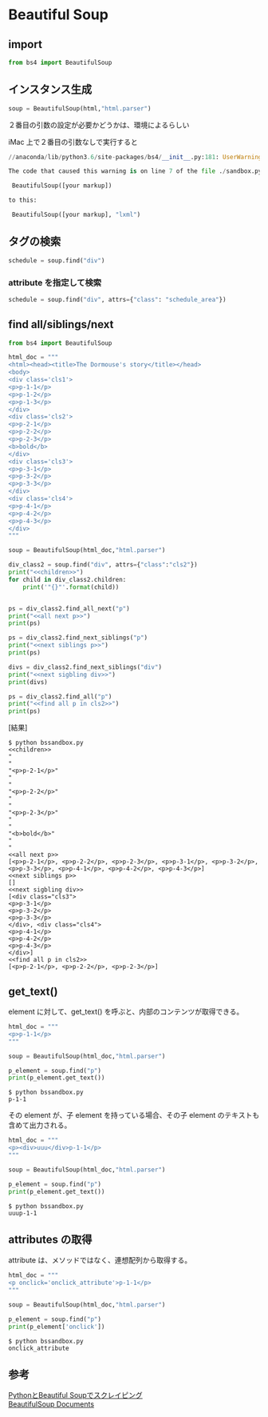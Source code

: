 # Beautiful Soup


## import

``` python
from bs4 import BeautifulSoup
```

## インスタンス生成
``` python
soup = BeautifulSoup(html,"html.parser")
```
２番目の引数の設定が必要かどうかは、環境によるらしい

iMac 上で２番目の引数なしで実行すると

``` python
//anaconda/lib/python3.6/site-packages/bs4/__init__.py:181: UserWarning: No parser was explicitly specified, so I'm using the best available HTML parser for this system ("lxml"). This usually isn't a problem, but if you run this code on another system, or in a different virtual environment, it may use a different parser and behave differently.

The code that caused this warning is on line 7 of the file ./sandbox.py. To get rid of this warning, change code that looks like this:

 BeautifulSoup([your markup])

to this:

 BeautifulSoup([your markup], "lxml")
```

## タグの検索
``` python
schedule = soup.find("div")
```
### attribute を指定して検索
``` python
schedule = soup.find("div", attrs={"class": "schedule_area"})
```

## find all/siblings/next

``` python
from bs4 import BeautifulSoup

html_doc = """
<html><head><title>The Dormouse's story</title></head>
<body>
<div class='cls1'>
<p>p-1-1</p>
<p>p-1-2</p>
<p>p-1-3</p>
</div>
<div class='cls2'>
<p>p-2-1</p>
<p>p-2-2</p>
<p>p-2-3</p>
<b>bold</b>
</div>
<div class='cls3'>
<p>p-3-1</p>
<p>p-3-2</p>
<p>p-3-3</p>
</div>
<div class='cls4'>
<p>p-4-1</p>
<p>p-4-2</p>
<p>p-4-3</p>
</div>
"""

soup = BeautifulSoup(html_doc,"html.parser")

div_class2 = soup.find("div", attrs={"class":"cls2"})
print("<<children>>")
for child in div_class2.children:
    print('"{}"'.format(child))


ps = div_class2.find_all_next("p")
print("<<all next p>>")
print(ps)

ps = div_class2.find_next_siblings("p")
print("<<next siblings p>>")
print(ps)

divs = div_class2.find_next_siblings("div")
print("<<next sigbling div>>")
print(divs)

ps = div_class2.find_all("p")
print("<<find all p in cls2>>")
print(ps)
```
[結果]

```
$ python bssandbox.py 
<<children>>
"
"
"<p>p-2-1</p>"
"
"
"<p>p-2-2</p>"
"
"
"<p>p-2-3</p>"
"
"
"<b>bold</b>"
"
"
<<all next p>>
[<p>p-2-1</p>, <p>p-2-2</p>, <p>p-2-3</p>, <p>p-3-1</p>, <p>p-3-2</p>, <p>p-3-3</p>, <p>p-4-1</p>, <p>p-4-2</p>, <p>p-4-3</p>]
<<next siblings p>>
[]
<<next sigbling div>>
[<div class="cls3">
<p>p-3-1</p>
<p>p-3-2</p>
<p>p-3-3</p>
</div>, <div class="cls4">
<p>p-4-1</p>
<p>p-4-2</p>
<p>p-4-3</p>
</div>]
<<find all p in cls2>>
[<p>p-2-1</p>, <p>p-2-2</p>, <p>p-2-3</p>]
```

## get_text()
element に対して、get_text() を呼ぶと、内部のコンテンツが取得できる。

``` python
html_doc = """
<p>p-1-1</p>
"""

soup = BeautifulSoup(html_doc,"html.parser")

p_element = soup.find("p")
print(p_element.get_text())
```

 
```
$ python bssandbox.py 
p-1-1

```

その element が、子 element を持っている場合、その子 element のテキストも含めて出力される。

``` python
html_doc = """
<p><div>uuu</div>p-1-1</p>
"""

soup = BeautifulSoup(html_doc,"html.parser")

p_element = soup.find("p")
print(p_element.get_text())
```

```
$ python bssandbox.py 
uuup-1-1

```
## attributes の取得
attribute は、メソッドではなく、連想配列から取得する。

``` python
html_doc = """
<p onclick='onclick_attribute'>p-1-1</p>
"""

soup = BeautifulSoup(html_doc,"html.parser")

p_element = soup.find("p")
print(p_element['onclick'])
```

```
$ python bssandbox.py 
onclick_attribute

```

## 参考

[PythonとBeautiful Soupでスクレイピング](http://qiita.com/itkr/items/513318a9b5b92bd56185)  
[BeautifulSoup Documents](https://www.crummy.com/software/BeautifulSoup/bs4/doc/)


